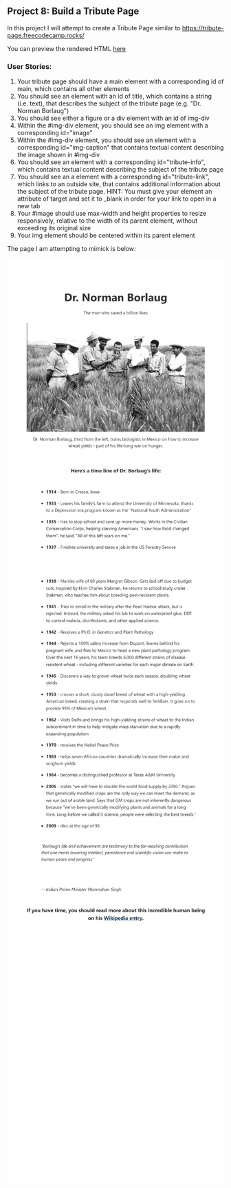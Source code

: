 ## Project 8: Build a Tribute Page

In this project I will attempt to create a Tribute Page similar to https://tribute-page.freecodecamp.rocks/

You can preview the rendered HTML [here](https://htmlpreview.github.io/?https://github.com/shivkumar98/FreeCodeCamp-Projects/blob/main/01-Responsive%20Web%20Design/02-CSS%20Flexbox/05-Build%20a%20Tribute%20Page%20%5BCertification%20Project%5D/V1/Tribute%20Page.html)

### User Stories:
1. Your tribute page should have a main element with a corresponding id of main, which contains all other elements
2. You should see an element with an id of title, which contains a string (i.e. text), that describes the subject of the tribute page (e.g. "Dr. Norman Borlaug")
3. You should see either a figure or a div element with an id of img-div
4. Within the #img-div element, you should see an img element with a corresponding id="image"
5. Within the #img-div element, you should see an element with a corresponding id="img-caption" that contains textual content describing the image shown in #img-div
6. You should see an element with a corresponding id="tribute-info", which contains textual content describing the subject of the tribute page
7. You should see an a element with a corresponding id="tribute-link", which links to an outside site, that contains additional information about the subject of the tribute page. HINT: You must give your element an attribute of target and set it to _blank in order for your link to open in a new tab
8. Your #image should use max-width and height properties to resize responsively, relative to the width of its parent element, without exceeding its original size
9. Your img element should be centered within its parent element

The page I am attempting to mimick is below:

<img src="Images/d-1.png" width="600x">
<img src="Images/d-2.png" width="600x">
<img src="Images/d-3.png" width="600x">
